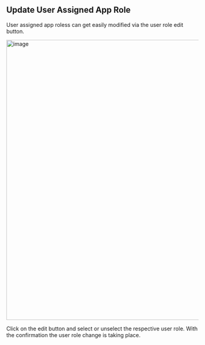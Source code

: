 ## Update User Assigned App Role

User assigned app roless can get easily modified via the user role edit button.

<img width="734" alt="image" src="https://user-images.githubusercontent.com/94133633/210906171-bfc90172-5c90-4551-b3b4-674ee03b9acf.png">

Click on the edit button and select or unselect the respective user role.
With the confirmation the user role change is taking place.

<br>
<br>
